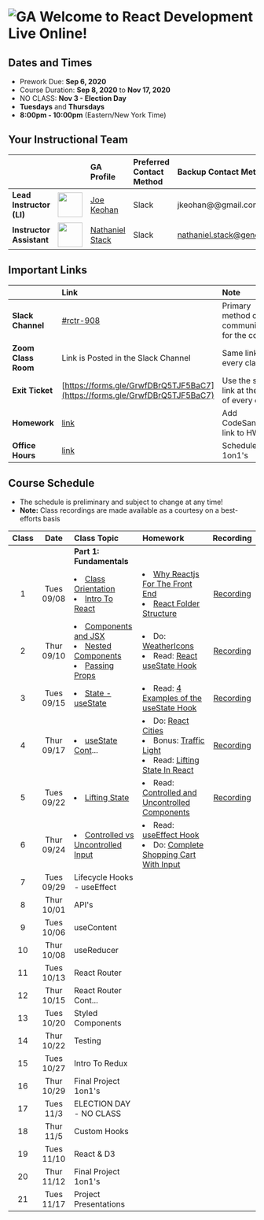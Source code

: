 # ![GA](https://ga-dash.s3.amazonaws.com/production/assets/logo-9f88ae6c9c3871690e33280fcf557f33.png) Welcome to React Development Live Online!

## Dates and Times

* Prework Due: **Sep 6, 2020**
* Course Duration: **Sep 8, 2020** to **Nov 17, 2020**
* NO CLASS: **Nov 3 - Election Day**
* **Tuesdays** and **Thursdays**
* **8:00pm - 10:00pm** (Eastern/New York Time)


## Your Instructional Team

| | | GA Profile | Preferred Contact Method | Backup Contact Method |
| :--- | :--- | :--- | :--- | :--- |
| **Lead Instructor (LI)** | <img src="https://i.imgur.com/QYb5xoN.png" height="50"> | [Joe Keohan](https://generalassemb.ly/instructors/joe-keohan/7866) | Slack | jkeohan@@gmail.com|
| **Instructor Assistant** | <img src="https://i.imgur.com/FmcnxV4.png" height="50"> |[Nathaniel Stack](https://generalassemb.ly/instructors/nathaniel-stack/22752) | Slack | nathaniel.stack@generalassemb.ly|


## Important Links

| | Link | Note | 
| :--- | :--- | :--- |
| **Slack Channel** | [#rctr-908](https://app.slack.com/client/T012XUE92MS/C018MSYQXNW) | Primary method of communication for the course |
| **Zoom Class Room** | Link is Posted in the Slack Channel | Same link every class! |
| **Exit Ticket** | [https://forms.gle/GrwfDBrQ5TJF5BaC7](https://forms.gle/GrwfDBrQ5TJF5BaC7) | Use the same link at the end of every class! |
| **Homework** | [link](https://docs.google.com/spreadsheets/d/1eSarapMxitSh8sQtaKJ3sVB8BtsPjVVyrd155zANSyo/edit#gid=566709901) | Add CodeSandbox link to HW |
| **Office Hours** | [link](https://docs.google.com/spreadsheets/d/1eSarapMxitSh8sQtaKJ3sVB8BtsPjVVyrd155zANSyo/edit#gid=1977257351) | Schedule 1on1's |


## Course Schedule

* The schedule is preliminary and subject to change at any time!
* **Note:** Class recordings are made available as a courtesy on a best-efforts basis

| Class | Date | Class Topic | Homework | Recording |
| :---: | :---: | :--- | :--- | :---: |
||| **Part 1: Fundamentals** |
| 1  | Tues 09/08 | <li>[Class Orientation](https://git.generalassemb.ly/jkeohan/rctr-9-8-20/blob/master/w01d01/orientation.md)</li><li>[Intro To React](https://git.generalassemb.ly/jkeohan/rctr-9-8-20/blob/master/w01d01/intro-to-react.md)</li> | <li>[Why Reactjs For The Front End](https://www.cloudways.com/blog/why-reactjs-for-front-end/)</li><li>[React Folder Structure](https://www.robinwieruch.de/react-folder-structure?utm_campaign=Robin%20Wieruch%20-%20A%20Developer%27s%20Newsletter&utm_medium=email&utm_source=Revue%20newsletter)</li>|[Recording](https://generalassembly.zoom.us/rec/share/MdqhYLEwER0r4EvWFxWeXp6P6cliqKJc6abzBbK9kQnao-ow971z3nB-1dCQxnk9.KVpI1j7O0_pzp7H4?startTime=1599608921000) |
| 2  | Thur 09/10 | <li>[Components and JSX](https://git.generalassemb.ly/jkeohan/rctr-9-8-20/blob/master/w01d02/components-and-jsx.md)</li><li>[Nested Components](https://git.generalassemb.ly/jkeohan/rctr-9-8-20/blob/master/w01d02/nested-compnents.md)</li><li>[Passing Props](https://git.generalassemb.ly/jkeohan/rctr-9-8-20/blob/master/w01d02/passing-props.md)</li> | <li>Do: [WeatherIcons](https://git.generalassemb.ly/jkeohan/rctr-9-8-20/blob/master/homework/w01/weatherIcons.md)</li>  <li>Read: [React useState Hook](https://www.robinwieruch.de/react-usestate-hook)</li> | [Recording](https://generalassembly.zoom.us/rec/share/PtaV2bZTQjD3Zkw_bMMyytyY3AURo8Xwi8U3Jhm2AwcFndjmClYM--15KE0h-qCb._k1ko5qwBak30WbV?startTime=1599782004000) |
| 3  | Tues 09/15 |  <li>[State - useState](https://git.generalassemb.ly/jkeohan/rctr-9-8-20/blob/master/w02d03/intro-to-state.md)</li> | <li>Read: [4 Examples of the useState Hook](https://daveceddia.com/usestate-hook-examples/)</li> | [Recording](https://generalassembly.zoom.us/rec/share/PRoIYrZJohbp755S50NQk2kePQGWfb5pjFk3SCLoRPzVUaxzbwyBZofH7rCjpMyv.Fjw4abzlKWRuORmb?startTime=1600213914000) |
| 4  | Thur 09/17 | <li>[useState Cont](https://git.generalassemb.ly/jkeohan/rctr-9-8-20/blob/master/w02d04/intro-to-state-cont.md)...</li> | <li>Do: [React Cities](https://git.generalassemb.ly/jkeohan/rctr-9-8-20/blob/master/homework/w02/react_cities.md) <li>Bonus: [Traffic Light](https://git.generalassemb.ly/jkeohan/rctr-9-8-20/blob/master/homework/w02/traffic_light.md)</li><li>Read: [Lifting State In React](https://www.robinwieruch.de/react-lift-state)</li> | [Recording](https://generalassembly.zoom.us/rec/share/j6fjDKu9y1H4aEhzblwfKKg1oaMl6lFLgYSdPckilrcd4nlm-t3mlxlN8eYigRQ.YC9TkXydfmfWrJWx?startTime=1600386266000) |
| 5  | Tues 09/22 | <li>[Lifting State](https://git.generalassemb.ly/jkeohan/rctr-9-8-20/blob/master/w03d05/lifting-state.md)</li>  | <li>Read: [Controlled and Uncontrolled Components](https://medium.com/tech-tajawal/controlled-and-uncontrolled-components-in-react-6d5f260b46dd)</li> | [Recording](https://generalassembly.zoom.us/rec/play/GUHvPmYgOG5uV5gKe1BcizwShT9vztvKoL3x7wnqhePX86FTcdyLaOqOf7rQWKtgocnyeeMhoKQstmtU.spvY7DQ9kWwBoDqA?autoplay=true&startTime=1600818885000) |
| 6  | Thur 09/24 | <li>[Controlled vs Uncontrolled Input](https://git.generalassemb.ly/jkeohan/rctr-9-8-20/blob/master/w03d06/controlled-uncontrolled-forms.md)</li> |  <li>Read: [useEffect Hook](https://www.robinwieruch.de/react-hooks)</li><li>Do: [Complete Shopping Cart With Input](https://git.generalassemb.ly/jkeohan/rctr-9-8-20/blob/master/labs/w03d06/shoppingCart_with_input.md)</li> |  |
| 7  | Tues 09/29 | Lifecycle Hooks - useEffect | |  |
| 8  | Thur 10/01 | API's |  |  |
| 9  | Tues 10/06 | useContent |  |  |
| 10  | Thur 10/08 | useReducer |  |  |
| 11  | Tues 10/13 | React Router  |  |  |
| 12  | Thur 10/15 | React Router Cont... |  |  |
| 13  | Tues 10/20| Styled Components |  |  |
| 14  | Thur 10/22 | Testing |  |  |
| 15  | Tues 10/27 | Intro To Redux  |  |  |
| 16  | Thur 10/29 | Final Project 1on1's |  |  |
| 17  | Tues 11/3 | ELECTION DAY - NO CLASS |  |  |
| 18  | Thur 11/5 | Custom Hooks |  |  |
| 19  | Tues 11/10 | React & D3 |  |  |
| 20  | Thur 11/12 | Final Project 1on1's |  |  |
| 21  | Tues 11/17 | Project Presentations |  |  |
